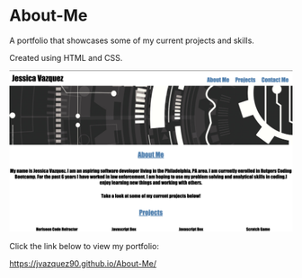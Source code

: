 # About-Me

A portfolio that showcases  some of my current projects and skills.

Created using HTML and CSS.

![About-Me](Assets/Css/Images/screenshot.png)




Click the link below to view my 
portfolio:

https://jvazquez90.github.io/About-Me/